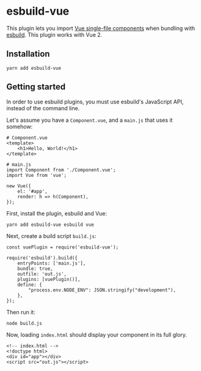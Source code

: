 # esbuild-vue

This plugin lets you import [Vue single-file components][sfc] when bundling with [esbuild]. This plugin works with Vue 2.

## Installation

~~~
yarn add esbuild-vue
~~~

## Getting started

In order to use esbuild plugins, you must use esbuild's JavaScript API, instead of the command line.

Let's assume you have a `Component.vue`, and a `main.js` that uses it somehow:

~~~
# Component.vue
<template>
    <h1>Hello, World!</h1>
</template>
~~~

~~~
# main.js
import Component from './Component.vue';
import Vue from 'vue';

new Vue({
    el: '#app',
    render: h => h(Component),
});
~~~

First, install the plugin, esbuild and Vue:

~~~
yarn add esbuild-vue esbuild vue
~~~

Next, create a build script `build.js`:

~~~
const vuePlugin = require('esbuild-vue');

require('esbuild').build({
    entryPoints: ['main.js'],
    bundle: true,
    outfile: 'out.js',
    plugins: [vuePlugin()],
    define: {
        "process.env.NODE_ENV": JSON.stringify("development"),
    },
});
~~~

Then run it:

~~~
node build.js
~~~

Now, loading `index.html` should display your component in its full glory.

~~~
<!-- index.html -->
<!doctype html>
<div id="app"></div>
<script src="out.js"></script>
~~~

[sfc]: https://vuejs.org/v2/guide/single-file-components.html
[esbuild]: https://esbuild.github.io/